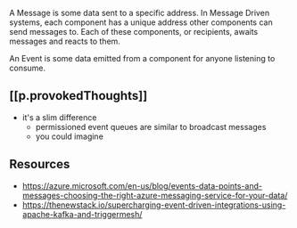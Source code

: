 


A Message is some data sent to a specific address. In Message Driven systems, each component has a unique address other components can send messages to. Each of these components, or recipients, awaits messages and reacts to them.

An Event is some data emitted from a component for anyone listening to consume.

## [[p.provokedThoughts]]

- it's a slim difference
  - permissioned event queues are similar to broadcast messages
  - you could imagine 

## Resources

- https://azure.microsoft.com/en-us/blog/events-data-points-and-messages-choosing-the-right-azure-messaging-service-for-your-data/
- https://thenewstack.io/supercharging-event-driven-integrations-using-apache-kafka-and-triggermesh/